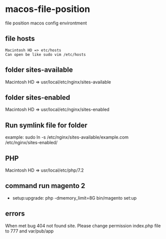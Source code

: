 # macos-file-position
file position macos config environtment

## file hosts

    Macintosh HD => etc/hosts
    Can open be like sudo vim /etc/hosts

## folder sites-available

  Macintosh HD => usr/local/etc/nginx/sites-available
  
## folder sites-enabled

  Macintosh HD => usr/local/etc/nginx/sites-enabled
  
## Run symlink file for folder 
example:
sudo ln -s /etc/nginx/sites-available/example.com /etc/nginx/sites-enabled/
  
## PHP

  Macintosh HD => usr/local/etc/php/7.2
  
## command run magento 2
  + setup:upgrade:
    php -dmemory_limit=8G bin/magento set:up
## errors

  When met bug 404 not found site. Please change permission index.php file to 777 and var/pub/app
